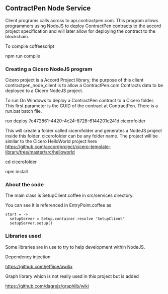 
## ContractPen Node Service

Client programs calls across to api.contractpen.com. This program allows programmers using NodeJS to deploy ContractPen contracts to the accord project specification and will later allow for deploying the contract to the blockchain.

To compile coffeescript

npm run compile

### Creating a Cicero NodeJS program

Cicero project is a Accord Project library, the purpose of this client contractpen_node_client is to allow a ContractPen.com Contracts data to be deployed to a Cicero NodeJS project.

To run On Windows to deploy a ContractPen contract to a Cicero folder. This first parameter is the GUID of the contract at ContractPen. There is a run.bat batch file.

run deploy 7e472861-4420-4c24-8728-6144201c241d cicerofolder

This will create a folder called cicerofolder and generates a NodeJS project inside this folder. cicerofolder can be any folder name. The project will be similar to the Cicero HelloWorld project here https://github.com/accordproject/cicero-template-library/tree/master/src/helloworld 

cd cicerofolder 

npm install



### About the code

The main class is SetupClient.coffee in src/services directory. 

You can see it is referenced in EntryPoint.coffee as

```
start = ->
  setupServer = Setup.container.resolve 'SetupClient'
  setupServer.setup()
```

### Libraries used

Some libraries are in use to try to help development within NodeJS.

Dependency injection

https://github.com/jeffijoe/awilix

Graph library which is not really used in this project but is added

https://github.com/dagrejs/graphlib/wiki


